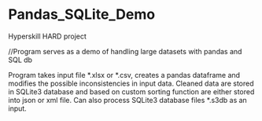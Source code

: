 # Pandas_SQLite_Demo
Hyperskill HARD project

//Program serves as a demo of handling large datasets with pandas and SQL db

Program takes input file *.xlsx or *.csv, creates a pandas dataframe and modifies the possible inconsistencies in input data.
Cleaned data are stored in SQLite3 database and based on custom sorting function are either stored into json or xml file.
Can also process SQLite3 database files *.s3db as an input.

